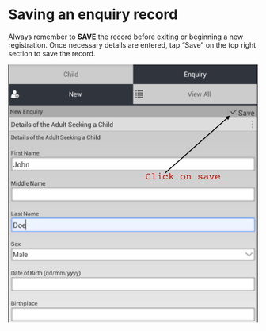 # Saving an enquiry record

Always remember to **SAVE** the record before exiting or beginning a new registration. Once necessary details are entered, tap “Save” on the top right section to save the record.

![](../assets/images/mobile-enquiry-save.png)
